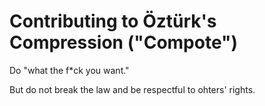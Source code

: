 # Contributing to Öztürk's Compression ("Compote")

Do "what the f\*ck you want."

But do not break the law and be respectful to ohters' rights.
